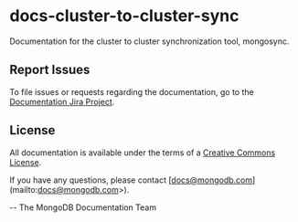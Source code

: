 # docs-cluster-to-cluster-sync

Documentation for the cluster to cluster synchronization tool,
mongosync.

Report Issues
-------------

To file issues or requests regarding the documentation, go to the
[Documentation Jira Project](https://jira.mongodb.org/browse/DOCS).

License
-------

All documentation is available under the terms of a [Creative Commons
License](https://creativecommons.org/licenses/by-nc-sa/3.0/).

If you have any questions, please contact [docs@mongodb.com]
(mailto:docs@mongodb.com>).

-- The MongoDB Documentation Team
